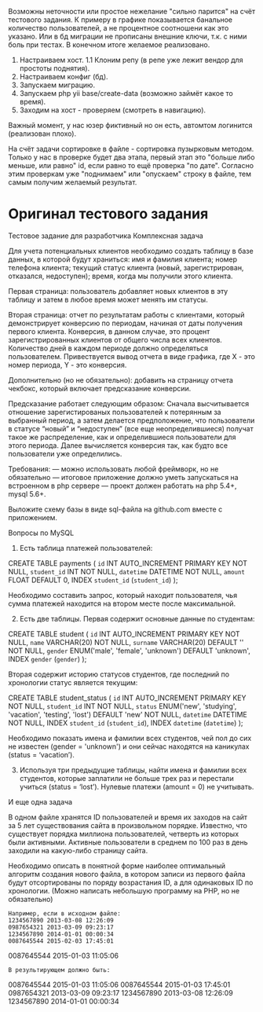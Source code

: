 Возможны неточности или простое нежелание "сильно парится" на счёт тестового задания.
К примеру в графике показывается банальное количество пользователей, а не процентное 
соотношени как это указано. Или в бд миграции не прописаны внешние ключи, т.к. с ними 
боль при тестах. В конечном итоге желаемое реализовано.

1. Настраиваем хост.
1.1 Клоним репу (в репе уже лежит вендор для простоты поднятия).
2. Настраиваем конфиг (бд).
3. Запускаем миграцию.
4. Запускаем php yii base/create-data (возможно займёт какое то время).
5. Заходим на хост - проверяем (смотреть в навигацию).

Важный момент, у нас юзер фиктивный но он есть, автомтом логинится (реализован плохо). 

На счёт задачи сортировке в файле - сортировка пузырковым методом. Только у нас в
проверке будет два этапа, первый этап это "больше либо меньше, или равно" id, если 
равно то ещё проверка "по дате". Согласно этим проверкам уже "поднимаем" или "опускаем" 
строку в файле, тем самым получим желаемый результат.


Оригинал тестового задания 
=============================================================================
Тестовое задание для разработчика
Комплексная задача

Для учета потенциальных клиентов необходимо создать таблицу в базе данных, в которой будут храниться:
имя и фамилия клиента;
номер телефона клиента;
текущий статус клиента (новый, зарегистрирован, отказался, недоступен);
время, когда мы получили этого клиента.

Первая страница: пользователь добавляет новых клиентов в эту таблицу и затем в любое время может менять им статусы.

Вторая страница: отчет по результатам работы с клиентами, который демонстрирует конверсию по периодам, начиная от даты получения первого клиента. Конверсия, в данном случае, это процент зарегистрированных клиентов от общего числа всех клиентов. Количество дней в каждом периоде должно определяться пользователем. Привествуется вывод отчета в виде графика, где X - это номер периода, Y - это конверсия.

Дополнительно (но не обязательно): добавить на страницу отчета чекбокс, который включает предсказание конверсии. 

Предсказание работает следующим образом: Сначала высчитывается отношение зарегистированых пользователей к потерянным за выбранный период, а затем делается предположение, что пользователи в статусе “новый” и “недоступен” (все еще неопределившиеся) получат такое же распределение, как и определившиеся пользователи для этого периода. Далее вычисляется конверсия так, как будто все пользователи уже определились.

Требования:
— можно использовать любой фреймворк, но не обязательно
— итоговое приложение должно уметь запускаться на встроенном в php сервере
— проект должен работать на  php 5.4+, mysql 5.6+.

Выложите схему базы в виде sql-файла на github.com вместе с приложением.

Вопросы по MySQL

1. Есть таблица платежей пользователей:

CREATE TABLE payments (
`id` INT AUTO_INCREMENT PRIMARY KEY NOT NULL,
`student_id` INT NOT NULL,
`datetime` DATETIME NOT NULL,
`amount` FLOAT DEFAULT 0,
INDEX `student_id` (`student_id`)
);

Необходимо составить запрос, который находит пользователя, чья сумма платежей находится на втором месте после максимальной.


2. Есть две таблицы. Первая содержит основные данные по студентам:

CREATE TABLE student (
`id` INT AUTO_INCREMENT PRIMARY KEY NOT NULL,
`name` VARCHAR(20) NOT NULL,
`surname` VARCHAR(20) DEFAULT '' NOT NULL,
`gender` ENUM('male', 'female', 'unknown') DEFAULT 'unknown',
INDEX `gender` (`gender`)
);

Вторая содержит историю статусов студентов, где последний по хронологии статус является текущим:

CREATE TABLE student_status (
`id` INT AUTO_INCREMENT PRIMARY KEY NOT NULL,
`student_id` INT NOT NULL,
`status` ENUM('new', 'studying', 'vacation', 'testing', 'lost') DEFAULT 'new' NOT NULL,
`datetime` DATETIME NOT NULL,
INDEX `student_id` (`student_id`),
INDEX `datetime` (`datetime`)
);


Необходимо показать имена и фамилии всех студентов, чей пол до сих не известен (gender = 'unknown') и они сейчас находятся на каникулах (status = ‘vacation’).



3. Используя три предыдущие таблицы, найти имена и фамилии всех студентов, которые заплатили не больше трех раз и перестали учиться (status = ‘lost’). Нулевые платежи (amount = 0) не учитывать.


И еще одна задача

В одном файле хранятся ID пользователей и время их заходов на сайт за 5 лет существования сайта в произвольном порядке. Известно, что существует порядка миллиона пользователей, четверть из которых были активными. Активные пользователи в среднем по 100 раз в день заходили на какую-либо страницу сайта.

Необходимо описать в понятной форме наиболее оптимальный алгоритм создания нового файла, в котором записи из первого файла будут отсортированы по поряду возрастания ID, а для одинаковых ID по хронологии. (Можно написать небольшую программу на PHP, но не обязательно)

    Например, если в исходном файле:
    1234567890 2013-03-08 12:26:09
    0987654321 2013-03-09 09:23:17
    1234567890 2014-01-01 00:00:34
    0087645544 2015-02-03 17:45:01
0087645544 2015-01-03 11:05:06

    В результирующем должно быть:
0087645544 2015-01-03 11:05:06
0087645544 2015-01-03 17:45:01
0987654321 2013-03-09 09:23:17
1234567890 2013-03-08 12:26:09
1234567890 2014-01-01 00:00:34